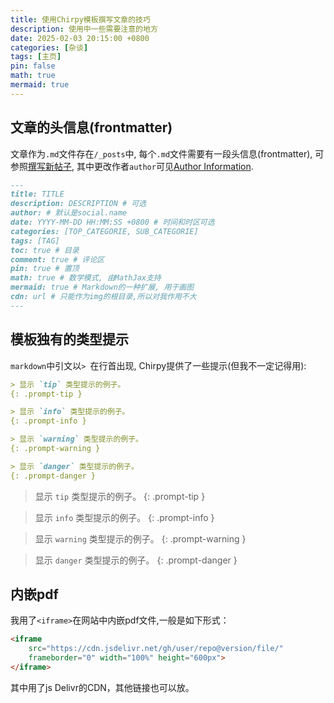 ```yaml
---
title: 使用Chirpy模板撰写文章的技巧
description: 使用中一些需要注意的地方
date: 2025-02-03 20:15:00 +0800
categories: [杂谈]
tags: [主页]
pin: false
math: true
mermaid: true
---
```


## 文章的头信息(frontmatter)

文章作为`.md`文件存在`/_posts`中, 每个`.md`文件需要有一段头信息(frontmatter), 可参照[撰写新帖子](https://pansong291.github.io/chirpy-demo-zhCN/posts/write-a-new-post/), 其中更改作者`author`可见[Author Information](https://chirpy.cotes.page/posts/write-a-new-post/#author-information).

```markdown
---
title: TITLE
description: DESCRIPTION # 可选
author: # 默认是social.name
date: YYYY-MM-DD HH:MM:SS +0800 # 时间和时区可选
categories: [TOP_CATEGORIE, SUB_CATEGORIE] 
tags: [TAG]
toc: true # 目录
comment: true # 评论区
pin: true # 置顶
math: true # 数学模式, 由MathJax支持
mermaid: true # Markdown的一种扩展, 用于画图
cdn: url # 只能作为img的根目录,所以对我作用不大
---
```

## 模板独有的类型提示

`markdown`中引文以`> `在行首出现, Chirpy提供了一些提示(但我不一定记得用):

```markdown
> 显示 `tip` 类型提示的例子。
{: .prompt-tip }

> 显示 `info` 类型提示的例子。
{: .prompt-info }

> 显示 `warning` 类型提示的例子。
{: .prompt-warning }

> 显示 `danger` 类型提示的例子。
{: .prompt-danger }
```

> 显示 `tip` 类型提示的例子。
{: .prompt-tip }

> 显示 `info` 类型提示的例子。
{: .prompt-info }

> 显示 `warning` 类型提示的例子。
{: .prompt-warning }

> 显示 `danger` 类型提示的例子。
{: .prompt-danger }

## 内嵌pdf

我用了`<iframe>`在网站中内嵌pdf文件,一般是如下形式：

```markdown
<iframe 
    src="https://cdn.jsdelivr.net/gh/user/repo@version/file/"
    frameborder="0" width="100%" height="600px">
</iframe>
```

其中用了js Delivr的CDN，其他链接也可以放。